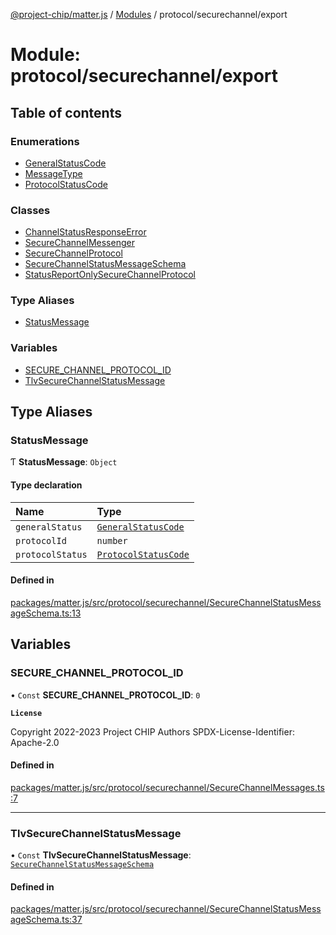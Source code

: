 [@project-chip/matter.js](../README.md) / [Modules](../modules.md) / protocol/securechannel/export

# Module: protocol/securechannel/export

## Table of contents

### Enumerations

- [GeneralStatusCode](../enums/protocol_securechannel_export.GeneralStatusCode.md)
- [MessageType](../enums/protocol_securechannel_export.MessageType.md)
- [ProtocolStatusCode](../enums/protocol_securechannel_export.ProtocolStatusCode.md)

### Classes

- [ChannelStatusResponseError](../classes/protocol_securechannel_export.ChannelStatusResponseError.md)
- [SecureChannelMessenger](../classes/protocol_securechannel_export.SecureChannelMessenger.md)
- [SecureChannelProtocol](../classes/protocol_securechannel_export.SecureChannelProtocol.md)
- [SecureChannelStatusMessageSchema](../classes/protocol_securechannel_export.SecureChannelStatusMessageSchema.md)
- [StatusReportOnlySecureChannelProtocol](../classes/protocol_securechannel_export.StatusReportOnlySecureChannelProtocol.md)

### Type Aliases

- [StatusMessage](protocol_securechannel_export.md#statusmessage)

### Variables

- [SECURE\_CHANNEL\_PROTOCOL\_ID](protocol_securechannel_export.md#secure_channel_protocol_id)
- [TlvSecureChannelStatusMessage](protocol_securechannel_export.md#tlvsecurechannelstatusmessage)

## Type Aliases

### StatusMessage

Ƭ **StatusMessage**: `Object`

#### Type declaration

| Name | Type |
| :------ | :------ |
| `generalStatus` | [`GeneralStatusCode`](../enums/protocol_securechannel_export.GeneralStatusCode.md) |
| `protocolId` | `number` |
| `protocolStatus` | [`ProtocolStatusCode`](../enums/protocol_securechannel_export.ProtocolStatusCode.md) |

#### Defined in

[packages/matter.js/src/protocol/securechannel/SecureChannelStatusMessageSchema.ts:13](https://github.com/project-chip/matter.js/blob/b7330d72/packages/matter.js/src/protocol/securechannel/SecureChannelStatusMessageSchema.ts#L13)

## Variables

### SECURE\_CHANNEL\_PROTOCOL\_ID

• `Const` **SECURE\_CHANNEL\_PROTOCOL\_ID**: ``0``

**`License`**

Copyright 2022-2023 Project CHIP Authors
SPDX-License-Identifier: Apache-2.0

#### Defined in

[packages/matter.js/src/protocol/securechannel/SecureChannelMessages.ts:7](https://github.com/project-chip/matter.js/blob/b7330d72/packages/matter.js/src/protocol/securechannel/SecureChannelMessages.ts#L7)

___

### TlvSecureChannelStatusMessage

• `Const` **TlvSecureChannelStatusMessage**: [`SecureChannelStatusMessageSchema`](../classes/protocol_securechannel_export.SecureChannelStatusMessageSchema.md)

#### Defined in

[packages/matter.js/src/protocol/securechannel/SecureChannelStatusMessageSchema.ts:37](https://github.com/project-chip/matter.js/blob/b7330d72/packages/matter.js/src/protocol/securechannel/SecureChannelStatusMessageSchema.ts#L37)
